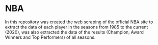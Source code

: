 # NBA
In this repository was created the web scraping of the official NBA site to extract the data of each player in the seasons from 1985 to the current (2020), was also extracted the data of the results (Champion, Award Winners and Top Performers) of all seasons.
